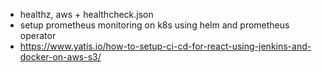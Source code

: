 - healthz, aws + healthcheck.json
- setup prometheus monitoring on k8s using helm and prometheus operator
- https://www.yatis.io/how-to-setup-ci-cd-for-react-using-jenkins-and-docker-on-aws-s3/
